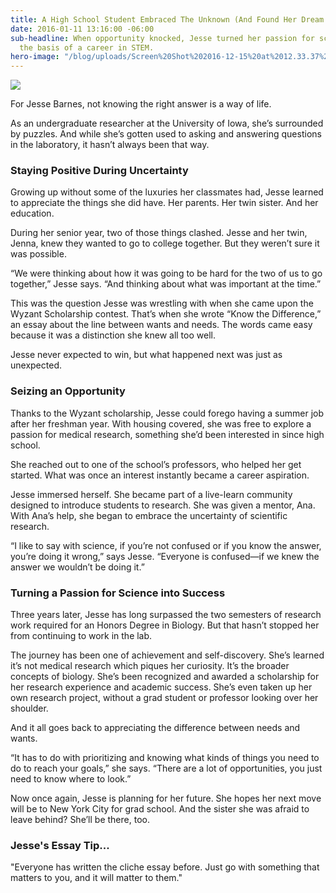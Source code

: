 ```yaml
---
title: A High School Student Embraced The Unknown (And Found Her Dream Job)
date: 2016-01-11 13:16:00 -06:00
sub-headline: When opportunity knocked, Jesse turned her passion for science into
  the basis of a career in STEM.
hero-image: "/blog/uploads/Screen%20Shot%202016-12-15%20at%2012.33.37%20PM%20(1).png"
---
```


![](https://d3bstivvgzmae3.cloudfront.net/BlogImage/Jesse_Barnes_scholarship.JPG)

For Jesse Barnes, not knowing the right answer is a way of life.

As an undergraduate researcher at the University of Iowa, she’s surrounded by puzzles. And while she’s gotten used to asking and answering questions in the laboratory, it hasn’t always been that way.

### Staying Positive During Uncertainty

Growing up without some of the luxuries her classmates had, Jesse learned to appreciate the things she did have. Her parents. Her twin sister. And her education.

During her senior year, two of those things clashed. Jesse and her twin, Jenna, knew they wanted to go to college together. But they weren’t sure it was possible.

“We were thinking about how it was going to be hard for the two of us to go together,” Jesse says. “And thinking about what was important at the time.”

This was the question Jesse was wrestling with when she came upon the Wyzant Scholarship contest. That’s when she wrote “Know the Difference,” an essay about the line between wants and needs. The words came easy because it was a distinction she knew all too well.

Jesse never expected to win, but what happened next was just as unexpected.

### Seizing an Opportunity

Thanks to the Wyzant scholarship, Jesse could forego having a summer job after her freshman year. With housing covered, she was free to explore a passion for medical research, something she’d been interested in since high school.

She reached out to one of the school’s professors, who helped her get started. What was once an interest instantly became a career aspiration.

Jesse immersed herself. She became part of a live-learn community designed to introduce students to research. She was given a mentor, Ana. With Ana’s help, she began to embrace the uncertainty of scientific research.

“I like to say with science, if you’re not confused or if you know the answer, you’re doing it wrong,” says Jesse. “Everyone is confused—if we knew the answer we wouldn’t be doing it.”

### Turning a Passion for Science into Success

Three years later, Jesse has long surpassed the two semesters of research work required for an Honors Degree in Biology. But that hasn’t stopped her from continuing to work in the lab.

The journey has been one of achievement and self-discovery. She’s learned it’s not medical research which piques her curiosity. It’s the broader concepts of biology. She’s been recognized and awarded a scholarship for her research experience and academic success. She’s even taken up her own research project, without a grad student or professor looking over her shoulder.

And it all goes back to appreciating the difference between needs and wants.

“It has to do with prioritizing and knowing what kinds of things you need to do to reach your goals,” she says. “There are a lot of opportunities, you just need to know where to look.”

Now once again, Jesse is planning for her future. She hopes her next move will be to New York City for grad school. And the sister she was afraid to leave behind? She’ll be there, too.

### Jesse's Essay Tip...

"Everyone has written the cliche essay before. Just go with something that matters to you, and it will matter to them."
